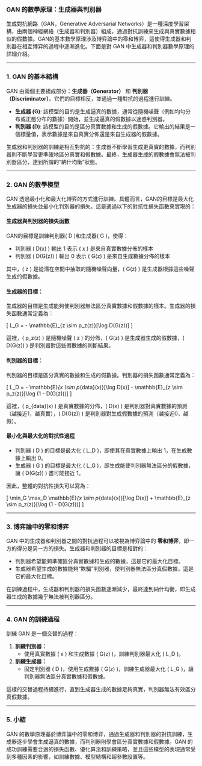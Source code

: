 ### **GAN 的數學原理：生成器與判別器**

生成對抗網路（GAN，Generative Adversarial Networks）是一種深度學習架構，由兩個神經網絡（生成器和判別器）組成，通過對抗訓練來生成與真實數據相似的假數據。GAN的基本數學原理涉及博弈論中的零和博弈，這使得生成器和判別器在相互博弈的過程中逐漸進化。下面是對 GAN 中生成器和判別器數學原理的詳細介紹。

---

### **1. GAN 的基本結構**

GAN 由兩個主要組成部分：**生成器（Generator）** 和 **判別器（Discriminator）**。它們的目標相反，並通過一種對抗的過程進行訓練。

- **生成器 (G)**: 該模型的目的是生成逼真的數據，通常從隨機噪聲（例如均勻分布或正態分布的數據）開始，並生成逼真的假數據以迷惑判別器。
- **判別器 (D)**: 該模型的目的是區分真實數據和生成的假數據。它輸出的結果是一個標量值，表示數據是來自真實分佈還是來自生成器的假數據。

生成器和判別器的訓練是相互對抗的：生成器不斷學習生成更真實的數據，而判別器則不斷學習更準確地區分真實和假數據。最終，生成器生成的假數據會無法被判別器區分，達到所謂的“納什均衡”狀態。

---

### **2. GAN 的數學模型**

GAN 透過最小化和最大化博弈的方式進行訓練。具體而言，GAN的目標是最大化生成器的損失並最小化判別器的損失。這是通過以下的對抗性損失函數來實現的：

#### **生成器與判別器的損失函數**

GAN的目標是訓練判別器\( D \)和生成器\( G \)，使得：

- 判別器 \( D(x) \) 輸出 1 表示 \( x \) 是來自真實數據分佈的樣本
- 判別器 \( D(G(z)) \) 輸出 0 表示 \( G(z) \) 是來自生成數據分佈的樣本

其中，\( z \) 是從潛在空間中抽取的隨機噪聲向量，\( G(z) \) 是生成器根據這些噪聲生成的假數據。

#### **生成器的目標：**

生成器的目標是生成能夠使判別器無法區分真實數據和假數據的樣本。生成器的損失函數通常定義為：

\[
L_G = - \mathbb{E}_{z \sim p_z(z)}[\log D(G(z))]
\]

這裡，\( p_z(z) \) 是隨機噪聲 \( z \) 的分佈，\( G(z) \) 是生成器生成的假數據，\( D(G(z)) \) 是判別器對這些假數據的判斷結果。

#### **判別器的目標：**

判別器的目標是區分真實的數據和生成的假數據。判別器的損失函數通常定義為：

\[
L_D = - \mathbb{E}_{x \sim p_{data}(x)}[\log D(x)] - \mathbb{E}_{z \sim p_z(z)}[\log (1 - D(G(z)))]
\]

這裡，\( p_{data}(x) \) 是真實數據的分佈，\( D(x) \) 是判別器對真實數據的預測（越接近1，越真實），\( D(G(z)) \) 是判別器對生成假數據的預測（越接近0，越假）。

#### **最小化與最大化的對抗性過程**

- 判別器 \( D \) 的目標是最大化 \( L_D \)，即使其在真實數據上輸出 1，在生成數據上輸出 0。
- 生成器 \( G \) 的目標是最大化 \( L_G \)，即生成能使判別器無法區分的假數據，讓 \( D(G(z)) \) 盡可能接近 1。

因此，整體的對抗性損失可以寫為：

\[
\min_G \max_D \mathbb{E}_{x \sim p_{data}(x)}[\log D(x)] + \mathbb{E}_{z \sim p_z(z)}[\log (1 - D(G(z)))]
\]

---

### **3. 博弈論中的零和博弈**

GAN 中的生成器和判別器之間的對抗過程可以被視為博弈論中的 **零和博弈**，即一方的得分是另一方的損失。生成器和判別器的目標是相對的：

- 判別器希望能夠準確區分真實數據和生成的數據，這是它的最大化目標。
- 生成器希望生成的數據能夠“欺騙”判別器，使判別器無法區分真假數據，這是它的最大化目標。

在訓練過程中，生成器和判別器的損失函數逐漸減少，最終達到納什均衡，即生成器生成的數據幾乎無法被判別器區分。

---

### **4. GAN 的訓練過程**

訓練 GAN 是一個交替的過程：

1. **訓練判別器：**
   - 使用真實數據 \( x \) 和生成數據 \( G(z) \)，訓練判別器最大化 \( L_D \)。
2. **訓練生成器：**
   - 固定判別器 \( D \)，使用生成數據 \( G(z) \)，訓練生成器最大化 \( L_G \)，讓判別器無法區分真實數據和假數據。

這樣的交替過程持續進行，直到生成器生成的數據足夠真實，判別器無法有效區分真假數據。

---

### **5. 小結**

GAN 的數學原理基於博弈論中的零和博弈，通過生成器和判別器的對抗訓練，生成器逐步學會生成逼真的數據，而判別器則學會區分真實數據和假數據。GAN 的成功訓練需要合適的損失函數、優化算法和訓練策略，並且這些模型的表現通常受到多種因素的影響，如訓練數據、模型結構和超參數設置等。